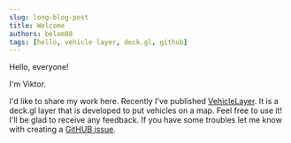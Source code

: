 ```yaml
---
slug: long-blog-post
title: Welcome
authors: belom88
tags: [hello, vehicle layer, deck.gl, github]
---
```


Hello, everyone!

I'm Viktor.

I'd like to share my work here. Recently I've published [VehicleLayer](https://www.npmjs.com/package/@belom88/vehicle-layer). It is a deck.gl layer that is developed to put vehicles on a map. Feel free to use it! I'll be glad to receive any feedback. If you have some troubles let me know with creating a [GitHUB issue](https://github.com/belom88/visgl-addons/issues).
